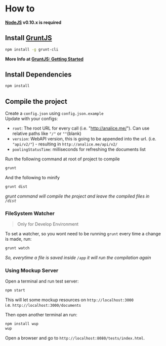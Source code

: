 # How to

**[NodeJS](http://nodejs.org/) v0.10.x is required**

## Install [GruntJS](http://gruntjs.com/)

```bash
npm install -g grunt-cli
```
**More Info at [GruntJS: Getting Started](https://github.com/gruntjs/grunt/wiki/Getting-started)**

## Install Dependencies

```bash
npm install
```

## Compile the project

Create a `config.json` using `config.json.example`  
Update with your configs:  

* `root`: The root URL for every call (i.e. "http://analice.me/"). Can use relative paths like `"/"` or `""`(blank)
* `version`: WebAPI version, this is going to be appended into the url.  (i.e. `"api/v2/"`) - resulting in `http://analice.me/api/v2/`
* `poolingStatusTime`: milliseconds for refreshing the documents list

Run the following command at root of project to compile  

```bash
grunt
```

And the following to minify

```bash
grunt dist
```

*grunt command will compile the project and leave the compiled files in `/dist`*

### FileSystem Watcher

> Only for Develop Environment

To set a watcher, so you wont need to be running `grunt` every time a change is made, run:

```bash
grunt watch
```

*So, everytime a file is saved inside `/app` it will run the compilation again*

### Using Mockup Server

Open a terminal and run test server:

```bash
npm start
```

This will let some mockup resources on `http://localhost:3000`  
i.e. `http://localhost:3000/documents`

Then open another terminal an run:

```bash
npm install wup
wup
```

Open a browser and go to `http://localhost:8080/tests/index.html`.

